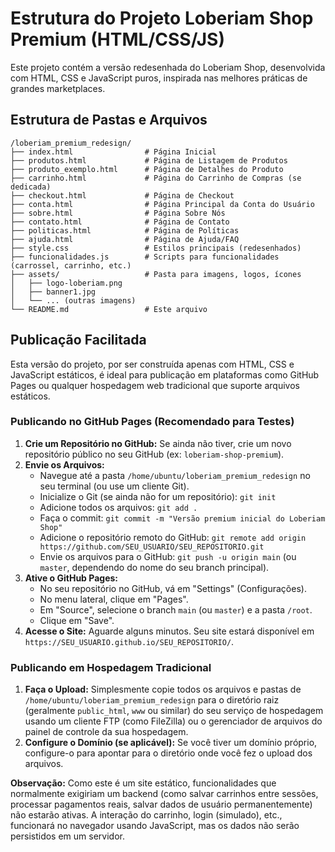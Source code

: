 # Estrutura do Projeto Loberiam Shop Premium (HTML/CSS/JS)

Este projeto contém a versão redesenhada do Loberiam Shop, desenvolvida com HTML, CSS e JavaScript puros, inspirada nas melhores práticas de grandes marketplaces.

## Estrutura de Pastas e Arquivos

```
/loberiam_premium_redesign/
├── index.html                # Página Inicial
├── produtos.html             # Página de Listagem de Produtos
├── produto_exemplo.html      # Página de Detalhes do Produto
├── carrinho.html             # Página do Carrinho de Compras (se dedicada)
├── checkout.html             # Página de Checkout
├── conta.html                # Página Principal da Conta do Usuário
├── sobre.html                # Página Sobre Nós
├── contato.html              # Página de Contato
├── politicas.html            # Página de Políticas
├── ajuda.html                # Página de Ajuda/FAQ
├── style.css                 # Estilos principais (redesenhados)
├── funcionalidades.js        # Scripts para funcionalidades (carrossel, carrinho, etc.)
├── assets/                   # Pasta para imagens, logos, ícones
│   ├── logo-loberiam.png
│   ├── banner1.jpg
│   └── ... (outras imagens)
└── README.md                 # Este arquivo
```

## Publicação Facilitada

Esta versão do projeto, por ser construída apenas com HTML, CSS e JavaScript estáticos, é ideal para publicação em plataformas como GitHub Pages ou qualquer hospedagem web tradicional que suporte arquivos estáticos.

### Publicando no GitHub Pages (Recomendado para Testes)

1.  **Crie um Repositório no GitHub:** Se ainda não tiver, crie um novo repositório público no seu GitHub (ex: `loberiam-shop-premium`).
2.  **Envie os Arquivos:**
    *   Navegue até a pasta `/home/ubuntu/loberiam_premium_redesign` no seu terminal (ou use um cliente Git).
    *   Inicialize o Git (se ainda não for um repositório): `git init`
    *   Adicione todos os arquivos: `git add .`
    *   Faça o commit: `git commit -m "Versão premium inicial do Loberiam Shop"`
    *   Adicione o repositório remoto do GitHub: `git remote add origin https://github.com/SEU_USUARIO/SEU_REPOSITORIO.git`
    *   Envie os arquivos para o GitHub: `git push -u origin main` (ou `master`, dependendo do nome do seu branch principal).
3.  **Ative o GitHub Pages:**
    *   No seu repositório no GitHub, vá em "Settings" (Configurações).
    *   No menu lateral, clique em "Pages".
    *   Em "Source", selecione o branch `main` (ou `master`) e a pasta `/root`.
    *   Clique em "Save".
4.  **Acesse o Site:** Aguarde alguns minutos. Seu site estará disponível em `https://SEU_USUARIO.github.io/SEU_REPOSITORIO/`.

### Publicando em Hospedagem Tradicional

1.  **Faça o Upload:** Simplesmente copie todos os arquivos e pastas de `/home/ubuntu/loberiam_premium_redesign` para o diretório raiz (geralmente `public_html`, `www` ou similar) do seu serviço de hospedagem usando um cliente FTP (como FileZilla) ou o gerenciador de arquivos do painel de controle da sua hospedagem.
2.  **Configure o Domínio (se aplicável):** Se você tiver um domínio próprio, configure-o para apontar para o diretório onde você fez o upload dos arquivos.

**Observação:** Como este é um site estático, funcionalidades que normalmente exigiriam um backend (como salvar carrinhos entre sessões, processar pagamentos reais, salvar dados de usuário permanentemente) não estarão ativas. A interação do carrinho, login (simulado), etc., funcionará no navegador usando JavaScript, mas os dados não serão persistidos em um servidor.

